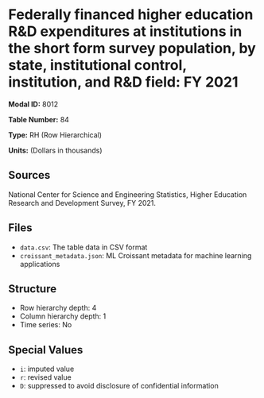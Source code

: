 # Federally financed higher education R&D expenditures at institutions in the short form survey population, by state, institutional control, institution, and R&D field: FY 2021

**Modal ID:** 8012

**Table Number:** 84

**Type:** RH (Row Hierarchical)

**Units:** (Dollars in thousands)

## Sources

National Center for Science and Engineering Statistics, Higher Education Research and Development Survey, FY 2021.

## Files

- `data.csv`: The table data in CSV format
- `croissant_metadata.json`: ML Croissant metadata for machine learning applications

## Structure

- Row hierarchy depth: 4
- Column hierarchy depth: 1
- Time series: No

## Special Values

- `i`: imputed value
- `r`: revised value
- `D`: suppressed to avoid disclosure of confidential information
